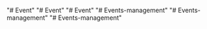 "# Event" 
"# Event" 
"# Event" 
"# Events-management" 
"# Events-management" 
"# Events-management" 
